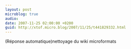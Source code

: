 ```yaml
---
layout: post
microblog: true
audio: 
date: 2007-11-25 02:00:00 +0200
guid: http://xtof.micro.blog/2007/11/25/t441829332.html
---
```

(Réponse automatique)nettoyage du wiki microformats
